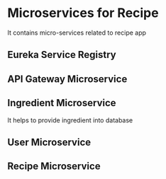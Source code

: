 # Microservices for Recipe
It contains micro-services related to recipe app

## Eureka Service Registry

## API Gateway Microservice

## Ingredient Microservice
It helps to provide ingredient into database

## User Microservice

## Recipe Microservice
